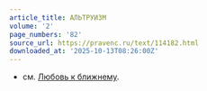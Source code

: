 ```yaml
---
article_title: АЛЬТРУИЗМ
volume: '2'
page_numbers: '82'
source_url: https://pravenc.ru/text/114182.html
downloaded_at: '2025-10-13T08:26:00Z'
---
```


- см. [Любовь к ближнему](<https://pravenc.ru/text/Любовь к ближнему.html>).
